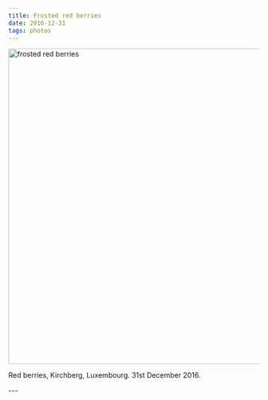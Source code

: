 ```yaml
---
title: Frosted red berries
date: 2016-12-31
tags: photos
---
```

<p><img src="/assets/images/red-berries-zoom.png" alt="frosted red berries" width="1216" height="633" /></p>
<p>Red berries, Kirchberg, Luxembourg. 31st December 2016.</p>
---
